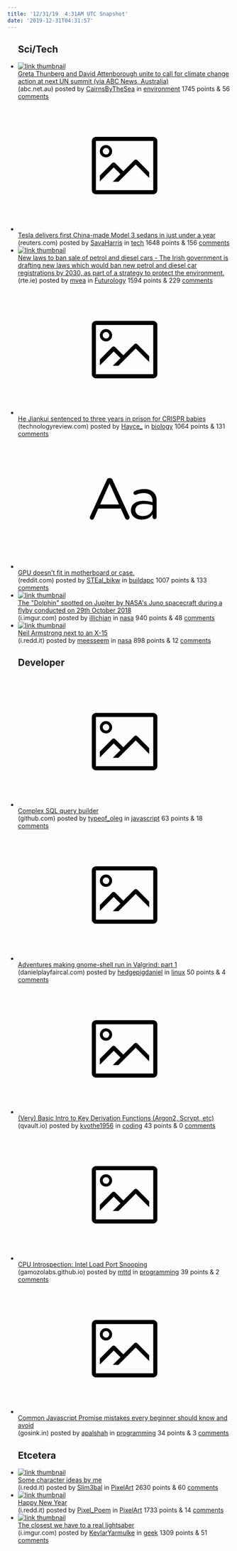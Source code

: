 ```yaml
---
title: '12/31/19  4:31AM UTC Snapshot'
date: '2019-12-31T04:31:57'
---
```

<ul>
<h2>Sci/Tech</h2>

<li><a href='https://www.abc.net.au/news/2019-12-31/greta-thunberg-and-david-attenborough-join-forces/11833150'><img src='https://b.thumbs.redditmedia.com/EiYtN0z77sUsZk_z_ccHlWGW3gr3d-om1VZ1HVqU-DI.jpg' alt='link thumbnail'></a><div><div class='linkTitle'><a href='https://www.abc.net.au/news/2019-12-31/greta-thunberg-and-david-attenborough-join-forces/11833150'>Greta Thunberg and David Attenborough unite to call for climate change action at next UN summit (via ABC News, Australia)</a></div>(abc.net.au) posted by <a href='https://www.reddit.com/user/CairnsByTheSea'>CairnsByTheSea</a> in <a href='https://www.reddit.com/r/environment'>environment</a> 1745 points & 56 <a href='https://www.reddit.com/r/environment/comments/ehmz8f/greta_thunberg_and_david_attenborough_unite_to/'>comments</a></div></li>

<li><a href='https://www.reuters.com/article/us-tesla-china-delivery/tesla-delivers-first-china-made-model-3-sedans-in-just-under-a-year-idUSKBN1YY04E'><svg version='1.1' viewBox='-34 -14 104 64' preserveAspectRatio='xMidYMid meet' xmlns='http://www.w3.org/2000/svg' xmlns:xlink='http://www.w3.org/1999/xlink'>
        <title>link thumbnail</title>
        <path d='M32,4H4A2,2,0,0,0,2,6V30a2,2,0,0,0,2,2H32a2,2,0,0,0,2-2V6A2,2,0,0,0,32,4ZM4,30V6H32V30Z'></path>
        <path d='M8.92,14a3,3,0,1,0-3-3A3,3,0,0,0,8.92,14Zm0-4.6A1.6,1.6,0,1,1,7.33,11,1.6,1.6,0,0,1,8.92,9.41Z'></path>
        <path d='M22.78,15.37l-5.4,5.4-4-4a1,1,0,0,0-1.41,0L5.92,22.9v2.83l6.79-6.79L16,22.18l-3.75,3.75H15l8.45-8.45L30,24V21.18l-5.81-5.81A1,1,0,0,0,22.78,15.37Z'></path>
    </svg></a><div><div class='linkTitle'><a href='https://www.reuters.com/article/us-tesla-china-delivery/tesla-delivers-first-china-made-model-3-sedans-in-just-under-a-year-idUSKBN1YY04E'>Tesla delivers first China-made Model 3 sedans in just under a year</a></div>(reuters.com) posted by <a href='https://www.reddit.com/user/SavaHarris'>SavaHarris</a> in <a href='https://www.reddit.com/r/tech'>tech</a> 1648 points & 156 <a href='https://www.reddit.com/r/tech/comments/ehhmvi/tesla_delivers_first_chinamade_model_3_sedans_in/'>comments</a></div></li>

<li><a href='https://www.rte.ie/news/2019/1229/1103466-electric-car/'><img src='https://b.thumbs.redditmedia.com/PMKtiiDjOJhr5GbJ0LxoSjqbYMPZRLatPvtPHuyz5Tk.jpg' alt='link thumbnail'></a><div><div class='linkTitle'><a href='https://www.rte.ie/news/2019/1229/1103466-electric-car/'>New laws to ban sale of petrol and diesel cars - The Irish government is drafting new laws which would ban new petrol and diesel car registrations by 2030, as part of a strategy to protect the environment.</a></div>(rte.ie) posted by <a href='https://www.reddit.com/user/mvea'>mvea</a> in <a href='https://www.reddit.com/r/Futurology'>Futurology</a> 1594 points & 229 <a href='https://www.reddit.com/r/Futurology/comments/ehi21c/new_laws_to_ban_sale_of_petrol_and_diesel_cars/'>comments</a></div></li>

<li><a href='https://www.technologyreview.com/s/614997/he-jiankui-sentenced-to-three-years-in-prison-for-crispr-babies/'><svg version='1.1' viewBox='-34 -14 104 64' preserveAspectRatio='xMidYMid meet' xmlns='http://www.w3.org/2000/svg' xmlns:xlink='http://www.w3.org/1999/xlink'>
        <title>link thumbnail</title>
        <path d='M32,4H4A2,2,0,0,0,2,6V30a2,2,0,0,0,2,2H32a2,2,0,0,0,2-2V6A2,2,0,0,0,32,4ZM4,30V6H32V30Z'></path>
        <path d='M8.92,14a3,3,0,1,0-3-3A3,3,0,0,0,8.92,14Zm0-4.6A1.6,1.6,0,1,1,7.33,11,1.6,1.6,0,0,1,8.92,9.41Z'></path>
        <path d='M22.78,15.37l-5.4,5.4-4-4a1,1,0,0,0-1.41,0L5.92,22.9v2.83l6.79-6.79L16,22.18l-3.75,3.75H15l8.45-8.45L30,24V21.18l-5.81-5.81A1,1,0,0,0,22.78,15.37Z'></path>
    </svg></a><div><div class='linkTitle'><a href='https://www.technologyreview.com/s/614997/he-jiankui-sentenced-to-three-years-in-prison-for-crispr-babies/'>He Jiankui sentenced to three years in prison for CRISPR babies</a></div>(technologyreview.com) posted by <a href='https://www.reddit.com/user/Hayce_'>Hayce_</a> in <a href='https://www.reddit.com/r/biology'>biology</a> 1064 points & 131 <a href='https://www.reddit.com/r/biology/comments/ehln0b/he_jiankui_sentenced_to_three_years_in_prison_for/'>comments</a></div></li>

<li><a href='https://www.reddit.com/r/buildapc/comments/ehodde/gpu_doesnt_fit_in_motherboard_or_case/'><svg version='1.1' viewBox='-34 -12 104 64' preserveAspectRatio='xMidYMid slice' xmlns='http://www.w3.org/2000/svg' xmlns:xlink='http://www.w3.org/1999/xlink'>
        <title>text link thumbnail</title>
        <path d='M12.19,8.84a1.45,1.45,0,0,0-1.4-1h-.12a1.46,1.46,0,0,0-1.42,1L1.14,26.56a1.29,1.29,0,0,0-.14.59,1,1,0,0,0,1,1,1.12,1.12,0,0,0,1.08-.77l2.08-4.65h11l2.08,4.59a1.24,1.24,0,0,0,1.12.83,1.08,1.08,0,0,0,1.08-1.08,1.64,1.64,0,0,0-.14-.57ZM6.08,20.71l4.59-10.22,4.6,10.22Z'>
        </path>
        <path d='M32.24,14.78A6.35,6.35,0,0,0,27.6,13.2a11.36,11.36,0,0,0-4.7,1,1,1,0,0,0-.58.89,1,1,0,0,0,.94.92,1.23,1.23,0,0,0,.39-.08,8.87,8.87,0,0,1,3.72-.81c2.7,0,4.28,1.33,4.28,3.92v.5a15.29,15.29,0,0,0-4.42-.61c-3.64,0-6.14,1.61-6.14,4.64v.05c0,2.95,2.7,4.48,5.37,4.48a6.29,6.29,0,0,0,5.19-2.48V26.9a1,1,0,0,0,1,1,1,1,0,0,0,1-1.06V19A5.71,5.71,0,0,0,32.24,14.78Zm-.56,7.7c0,2.28-2.17,3.89-4.81,3.89-1.94,0-3.61-1.06-3.61-2.86v-.06c0-1.8,1.5-3,4.2-3a15.2,15.2,0,0,1,4.22.61Z'>
        </path>
    </svg></a><div><div class='linkTitle'><a href='https://www.reddit.com/r/buildapc/comments/ehodde/gpu_doesnt_fit_in_motherboard_or_case/'>GPU doesn't fit in motherboard or case.</a></div>(reddit.com) posted by <a href='https://www.reddit.com/user/STEal_bikw'>STEal_bikw</a> in <a href='https://www.reddit.com/r/buildapc'>buildapc</a> 1007 points & 133 <a href='https://www.reddit.com/r/buildapc/comments/ehodde/gpu_doesnt_fit_in_motherboard_or_case/'>comments</a></div></li>

<li><a href='https://i.imgur.com/XbcXki7.gifv'><img src='https://b.thumbs.redditmedia.com/kHrVfKv0Et7Cgjlpx5QccXCWOeJKLUQeckbyTkg-EzU.jpg' alt='link thumbnail'></a><div><div class='linkTitle'><a href='https://i.imgur.com/XbcXki7.gifv'>The "Dolphin" spotted on Jupiter by NASA's Juno spacecraft during a flyby conducted on 29th October 2018</a></div>(i.imgur.com) posted by <a href='https://www.reddit.com/user/illichian'>illichian</a> in <a href='https://www.reddit.com/r/nasa'>nasa</a> 940 points & 48 <a href='https://www.reddit.com/r/nasa/comments/ehjglh/the_dolphin_spotted_on_jupiter_by_nasas_juno/'>comments</a></div></li>

<li><a href='https://i.redd.it/ln557m7dku741.jpg'><img src='https://b.thumbs.redditmedia.com/0Hi3IfqLqllSvs2cN0L9ixGF_W1snVZ1lJZErQtfxHk.jpg' alt='link thumbnail'></a><div><div class='linkTitle'><a href='https://i.redd.it/ln557m7dku741.jpg'>Neil Armstrong next to an X-15</a></div>(i.redd.it) posted by <a href='https://www.reddit.com/user/meesseem'>meesseem</a> in <a href='https://www.reddit.com/r/nasa'>nasa</a> 898 points & 12 <a href='https://www.reddit.com/r/nasa/comments/ehtb6v/neil_armstrong_next_to_an_x15/'>comments</a></div></li>

<h2>Developer</h2>

<li><a href='https://github.com/olegnn/sql-template-builder'><svg version='1.1' viewBox='-34 -14 104 64' preserveAspectRatio='xMidYMid meet' xmlns='http://www.w3.org/2000/svg' xmlns:xlink='http://www.w3.org/1999/xlink'>
        <title>link thumbnail</title>
        <path d='M32,4H4A2,2,0,0,0,2,6V30a2,2,0,0,0,2,2H32a2,2,0,0,0,2-2V6A2,2,0,0,0,32,4ZM4,30V6H32V30Z'></path>
        <path d='M8.92,14a3,3,0,1,0-3-3A3,3,0,0,0,8.92,14Zm0-4.6A1.6,1.6,0,1,1,7.33,11,1.6,1.6,0,0,1,8.92,9.41Z'></path>
        <path d='M22.78,15.37l-5.4,5.4-4-4a1,1,0,0,0-1.41,0L5.92,22.9v2.83l6.79-6.79L16,22.18l-3.75,3.75H15l8.45-8.45L30,24V21.18l-5.81-5.81A1,1,0,0,0,22.78,15.37Z'></path>
    </svg></a><div><div class='linkTitle'><a href='https://github.com/olegnn/sql-template-builder'>Complex SQL query builder</a></div>(github.com) posted by <a href='https://www.reddit.com/user/typeof_oleg'>typeof_oleg</a> in <a href='https://www.reddit.com/r/javascript'>javascript</a> 63 points & 18 <a href='https://www.reddit.com/r/javascript/comments/ehlrz5/complex_sql_query_builder/'>comments</a></div></li>

<li><a href='https://www.danielplayfaircal.com/blogging/gnome/dconf/2019/12/30/running-gnome-shell-in-valgrind.html'><svg version='1.1' viewBox='-34 -14 104 64' preserveAspectRatio='xMidYMid meet' xmlns='http://www.w3.org/2000/svg' xmlns:xlink='http://www.w3.org/1999/xlink'>
        <title>link thumbnail</title>
        <path d='M32,4H4A2,2,0,0,0,2,6V30a2,2,0,0,0,2,2H32a2,2,0,0,0,2-2V6A2,2,0,0,0,32,4ZM4,30V6H32V30Z'></path>
        <path d='M8.92,14a3,3,0,1,0-3-3A3,3,0,0,0,8.92,14Zm0-4.6A1.6,1.6,0,1,1,7.33,11,1.6,1.6,0,0,1,8.92,9.41Z'></path>
        <path d='M22.78,15.37l-5.4,5.4-4-4a1,1,0,0,0-1.41,0L5.92,22.9v2.83l6.79-6.79L16,22.18l-3.75,3.75H15l8.45-8.45L30,24V21.18l-5.81-5.81A1,1,0,0,0,22.78,15.37Z'></path>
    </svg></a><div><div class='linkTitle'><a href='https://www.danielplayfaircal.com/blogging/gnome/dconf/2019/12/30/running-gnome-shell-in-valgrind.html'>Adventures making gnome-shell run in Valgrind: part 1</a></div>(danielplayfaircal.com) posted by <a href='https://www.reddit.com/user/hedgepigdaniel'>hedgepigdaniel</a> in <a href='https://www.reddit.com/r/linux'>linux</a> 50 points & 4 <a href='https://www.reddit.com/r/linux/comments/ehk29o/adventures_making_gnomeshell_run_in_valgrind_part/'>comments</a></div></li>

<li><a href='https://qvault.io/2019/12/30/very-basic-intro-to-key-derivation-functions-argon2-scrypt-etc/?utm_source=rss&amp;utm_medium=rss&amp;utm_campaign=very-basic-intro-to-key-derivation-functions-argon2-scrypt-etc'><svg version='1.1' viewBox='-34 -14 104 64' preserveAspectRatio='xMidYMid meet' xmlns='http://www.w3.org/2000/svg' xmlns:xlink='http://www.w3.org/1999/xlink'>
        <title>link thumbnail</title>
        <path d='M32,4H4A2,2,0,0,0,2,6V30a2,2,0,0,0,2,2H32a2,2,0,0,0,2-2V6A2,2,0,0,0,32,4ZM4,30V6H32V30Z'></path>
        <path d='M8.92,14a3,3,0,1,0-3-3A3,3,0,0,0,8.92,14Zm0-4.6A1.6,1.6,0,1,1,7.33,11,1.6,1.6,0,0,1,8.92,9.41Z'></path>
        <path d='M22.78,15.37l-5.4,5.4-4-4a1,1,0,0,0-1.41,0L5.92,22.9v2.83l6.79-6.79L16,22.18l-3.75,3.75H15l8.45-8.45L30,24V21.18l-5.81-5.81A1,1,0,0,0,22.78,15.37Z'></path>
    </svg></a><div><div class='linkTitle'><a href='https://qvault.io/2019/12/30/very-basic-intro-to-key-derivation-functions-argon2-scrypt-etc/?utm_source=rss&amp;utm_medium=rss&amp;utm_campaign=very-basic-intro-to-key-derivation-functions-argon2-scrypt-etc'>(Very) Basic Intro to Key Derivation Functions (Argon2, Scrypt, etc)</a></div>(qvault.io) posted by <a href='https://www.reddit.com/user/kvothe1956'>kvothe1956</a> in <a href='https://www.reddit.com/r/coding'>coding</a> 43 points & 0 <a href='https://www.reddit.com/r/coding/comments/ehmq19/very_basic_intro_to_key_derivation_functions/'>comments</a></div></li>

<li><a href='https://gamozolabs.github.io/metrology/2019/12/30/load-port-monitor.html'><svg version='1.1' viewBox='-34 -14 104 64' preserveAspectRatio='xMidYMid meet' xmlns='http://www.w3.org/2000/svg' xmlns:xlink='http://www.w3.org/1999/xlink'>
        <title>link thumbnail</title>
        <path d='M32,4H4A2,2,0,0,0,2,6V30a2,2,0,0,0,2,2H32a2,2,0,0,0,2-2V6A2,2,0,0,0,32,4ZM4,30V6H32V30Z'></path>
        <path d='M8.92,14a3,3,0,1,0-3-3A3,3,0,0,0,8.92,14Zm0-4.6A1.6,1.6,0,1,1,7.33,11,1.6,1.6,0,0,1,8.92,9.41Z'></path>
        <path d='M22.78,15.37l-5.4,5.4-4-4a1,1,0,0,0-1.41,0L5.92,22.9v2.83l6.79-6.79L16,22.18l-3.75,3.75H15l8.45-8.45L30,24V21.18l-5.81-5.81A1,1,0,0,0,22.78,15.37Z'></path>
    </svg></a><div><div class='linkTitle'><a href='https://gamozolabs.github.io/metrology/2019/12/30/load-port-monitor.html'>CPU Introspection: Intel Load Port Snooping</a></div>(gamozolabs.github.io) posted by <a href='https://www.reddit.com/user/mttd'>mttd</a> in <a href='https://www.reddit.com/r/programming'>programming</a> 39 points & 2 <a href='https://www.reddit.com/r/programming/comments/ehhxvb/cpu_introspection_intel_load_port_snooping/'>comments</a></div></li>

<li><a href='https://gosink.in/common-javascript-promise-mistakes-beginners/'><svg version='1.1' viewBox='-34 -14 104 64' preserveAspectRatio='xMidYMid meet' xmlns='http://www.w3.org/2000/svg' xmlns:xlink='http://www.w3.org/1999/xlink'>
        <title>link thumbnail</title>
        <path d='M32,4H4A2,2,0,0,0,2,6V30a2,2,0,0,0,2,2H32a2,2,0,0,0,2-2V6A2,2,0,0,0,32,4ZM4,30V6H32V30Z'></path>
        <path d='M8.92,14a3,3,0,1,0-3-3A3,3,0,0,0,8.92,14Zm0-4.6A1.6,1.6,0,1,1,7.33,11,1.6,1.6,0,0,1,8.92,9.41Z'></path>
        <path d='M22.78,15.37l-5.4,5.4-4-4a1,1,0,0,0-1.41,0L5.92,22.9v2.83l6.79-6.79L16,22.18l-3.75,3.75H15l8.45-8.45L30,24V21.18l-5.81-5.81A1,1,0,0,0,22.78,15.37Z'></path>
    </svg></a><div><div class='linkTitle'><a href='https://gosink.in/common-javascript-promise-mistakes-beginners/'>Common Javascript Promise mistakes every beginner should know and avoid</a></div>(gosink.in) posted by <a href='https://www.reddit.com/user/apalshah'>apalshah</a> in <a href='https://www.reddit.com/r/programming'>programming</a> 34 points & 3 <a href='https://www.reddit.com/r/programming/comments/ehqjd1/common_javascript_promise_mistakes_every_beginner/'>comments</a></div></li>

<h2>Etcetera</h2>

<li><a href='https://i.redd.it/uue14b2vbs741.png'><img src='https://b.thumbs.redditmedia.com/pLtzr7O1RccQNAFxjf8_Hsb_FHlGbIPEF5eCRpSsM8E.jpg' alt='link thumbnail'></a><div><div class='linkTitle'><a href='https://i.redd.it/uue14b2vbs741.png'>Some character ideas by me</a></div>(i.redd.it) posted by <a href='https://www.reddit.com/user/Slim3bal'>Slim3bal</a> in <a href='https://www.reddit.com/r/PixelArt'>PixelArt</a> 2630 points & 60 <a href='https://www.reddit.com/r/PixelArt/comments/ehn0lp/some_character_ideas_by_me/'>comments</a></div></li>

<li><a href='https://i.redd.it/qggo5wnfeq741.png'><img src='https://b.thumbs.redditmedia.com/cQqgftbJwZHSKo1_vOX2RYWsvdTJyP6uQLEkO5STi7Q.jpg' alt='link thumbnail'></a><div><div class='linkTitle'><a href='https://i.redd.it/qggo5wnfeq741.png'>Happy New Year</a></div>(i.redd.it) posted by <a href='https://www.reddit.com/user/Pixel_Poem'>Pixel_Poem</a> in <a href='https://www.reddit.com/r/PixelArt'>PixelArt</a> 1733 points & 14 <a href='https://www.reddit.com/r/PixelArt/comments/ehjgw9/happy_new_year/'>comments</a></div></li>

<li><a href='https://i.imgur.com/ebOOsW6.gifv'><img src='https://b.thumbs.redditmedia.com/55HtO6c_uWmuk8KBCfbSJsIa45o2Er3CyibdqP8pUsc.jpg' alt='link thumbnail'></a><div><div class='linkTitle'><a href='https://i.imgur.com/ebOOsW6.gifv'>The closest we have to a real lightsaber</a></div>(i.imgur.com) posted by <a href='https://www.reddit.com/user/KevlarYarmulke'>KevlarYarmulke</a> in <a href='https://www.reddit.com/r/geek'>geek</a> 1309 points & 51 <a href='https://www.reddit.com/r/geek/comments/ehkbn8/the_closest_we_have_to_a_real_lightsaber/'>comments</a></div></li>

</ul>
